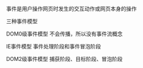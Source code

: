 
事件是用户操作网页时发生的交互动作或网页本身的操作

三种事件模型

DOM0级事件模型
不会传播，所以没有事件流概念

IE事件模型
事件处理阶段和事件冒泡阶段


DOM2级事件模型
捕获阶段、目标阶段、冒泡阶段